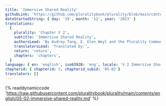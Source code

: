 ```yaml
---
title: 'Immersive Shared Reality'
githubLink: 'https://github.com/pluralitybook/plurality/blob/main/contents/english/05-02-immersive-shared-reality.md'
dateStartedString: { day: '19', month: '12', year: '2023' }
translations:
  {
    plurality: 'Chapter V 2',
    subtitle: 'Immersive Shared Reality',
    authorsLead: 'By Audrey Tang, E. Glen Weyl and the Plurality Community',
    translatorsLead: 'Translated by:',
    return: 'return',
    chapters: 'chapters',
  }
language: { en: 'english', iso6392B: 'eng', locale: 'V 2 Immersive Shared Reality' }
chapterid: { chapterid: 5, chapterid_subid: '05-02'}
translators: []
---
```

{% readdynamiccode 'https://raw.githubusercontent.com/pluralitybook/plurality/main/contents/english/05-02-immersive-shared-reality.md' %}
